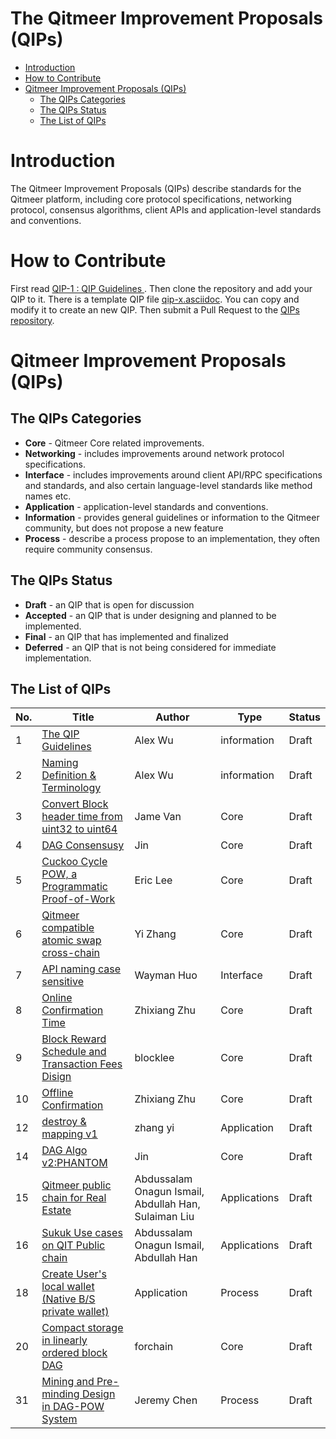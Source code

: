 # The Qitmeer Improvement Proposals (QIPs)

  * [Introduction](#introduction)
  * [How to Contribute](#how-to-contribute)
  * [Qitmeer Improvement Proposals (QIPs)](#Qitmeer-improvement-proposals-qips)
     * [The QIPs Categories](#the-qips-categories)
     * [The QIPs Status](#the-qips-status)
     * [The List of QIPs](#the-list-of-qips)

# Introduction
The Qitmeer Improvement Proposals (QIPs) describe standards for the Qitmeer platform, including core protocol specifications, networking protocol, consensus algorithms, client APIs and application-level standards and conventions.

# How to Contribute
First read [QIP-1 : QIP Guidelines ](qips/qip-0001.asciidoc). Then clone the repository and add your QIP to it. There is a template QIP file [qip-x.asciidoc](qips/qip-x.asciidoc). You can copy and modify it to create an new QIP. Then submit a Pull Request to the [QIPs repository](https://github.com/Qitmeer/qips).

# Qitmeer Improvement Proposals (QIPs)

## The QIPs Categories
  * **Core** - Qitmeer Core related improvements.
  * **Networking** - includes improvements around network protocol specifications.
  * **Interface** - includes improvements around client API/RPC specifications and standards, and also certain language-level standards like method names etc.
  * **Application** - application-level standards and conventions.
  * **Information** - provides general guidelines or information to the Qitmeer community, but does not propose a new feature
  * **Process** - describe a process propose to an implementation, they often require community consensus.

## The QIPs Status
  * **Draft** - an QIP that is open for discussion
  * **Accepted** - an QIP that is under designing and planned to be implemented.
  * **Final** - an QIP that has implemented and finalized
  * **Deferred** - an QIP that is not being considered for immediate implementation.

## The List of QIPs

| No. | Title                                                       | Author     | Type         | Status     |
|-----| ----------------------------------------------------------- | ---------- | ------------ | ---------- |
| 1   | [The QIP Guidelines](qips/qip-0001.asciidoc)                | Alex Wu    | information  | Draft      |
| 2   | [Naming Definition & Terminology](qips/qip-0002.asciidoc)   | Alex Wu    | information  | Draft      |
| 3   | [Convert Block header time from uint32 to uint64](qips/qip-0003.asciidoc) | Jame Van  | Core  | Draft      |
| 4   | [DAG Consensusy](qips/qip-0004.asciidoc)                                  | Jin       | Core  | Draft      |
| 5   | [Cuckoo Cycle POW, a Programmatic Proof-of-Work](qips/qip-0005.asciidoc)  | Eric Lee  | Core  | Draft      |
| 6   | [Qitmeer compatible atomic swap cross-chain](qips/qip-0006.asciidoc) | Yi Zhang | Core | Draft |
| 7   | [API naming case sensitive](qips/qip-0007.asciidoc)         | Wayman Huo  | Interface | Draft |
| 8   | [Online Confirmation Time](qips/qip-0008.asciidoc)         | Zhixiang Zhu  | Core | Draft |
| 9   | [Block Reward Schedule and Transaction Fees Disign](qips/qip-0009.asciidoc) | blocklee | Core | Draft|
| 10  | [Offline Confirmation](qips/qip-0010.asciidoc)         | Zhixiang Zhu  | Core | Draft |
| 12  | [destroy & mapping v1](qips/qip-0012.asciidoc)         | zhang yi  | Application | Draft |
| 14  | [DAG Algo v2:PHANTOM](qips/qip-0014.asciidoc)         | Jin  | Core | Draft |
| 15  | [Qitmeer public chain for Real Estate](qips/qip-0015.md) |Abdussalam Onagun Ismail, Abdullah Han, Sulaiman Liu | Applications | Draft|
| 16  | [Sukuk Use cases on QIT Public chain](qips/qip-0016.md) |Abdussalam Onagun Ismail, Abdullah Han | Applications | Draft|
| 18  | [Create User's local wallet (Native B/S private wallet)](qips/qip-0018.md) | Application | Process | Draft|
| 20   | [Compact storage in linearly ordered block DAG](qips/qip-0020.md) | forchain | Core | Draft|
| 31  | [Mining and Pre-minding Design in DAG-POW System](qips/qip-0031.md)         | Jeremy Chen | Process | Draft |

